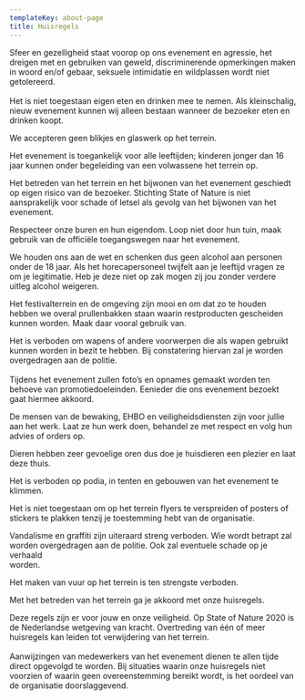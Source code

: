```yaml
---
templateKey: about-page
title: Huisregels
---
```

Sfeer en gezelligheid staat voorop op ons evenement en agressie, het dreigen met en gebruiken van geweld, discriminerende opmerkingen maken in woord en/of gebaar, seksuele intimidatie en wildplassen wordt niet getolereerd.\
\
Het is niet toegestaan eigen eten en drinken mee te nemen. Als kleinschalig, nieuw evenement kunnen wij alleen bestaan wanneer de bezoeker eten en drinken koopt.

We accepteren geen blikjes en glaswerk op het terrein. 

Het evenement is toegankelijk voor alle leeftijden; kinderen jonger dan 16 jaar kunnen onder begeleiding van een volwassene het terrein op.

Het betreden van het terrein en het bijwonen van het evenement geschiedt op eigen risico van de bezoeker. Stichting State of Nature is niet aansprakelijk voor schade of letsel als gevolg van het bijwonen van het evenement.

Respecteer onze buren en hun eigendom. Loop niet door hun tuin, maak gebruik van de officiële toegangswegen naar het evenement.

We houden ons aan de wet en schenken dus geen alcohol aan personen onder de 18 jaar. Als het horecapersoneel twijfelt aan je leeftijd vragen ze om je legitimatie. Heb je deze niet op zak mogen zij jou zonder verdere uitleg alcohol weigeren.

Het festivalterrein en de omgeving zijn  mooi en om dat zo te houden hebben we overal prullenbakken staan waarin restproducten gescheiden kunnen worden. Maak daar vooral gebruik van.

Het is verboden om wapens of andere voorwerpen die als wapen gebruikt kunnen worden in bezit te hebben. Bij constatering hiervan zal je worden overgedragen aan de politie.\
\
Tijdens het evenement zullen foto’s en opnames gemaakt worden ten behoeve van promotiedoeleinden. Eenieder die ons evenement bezoekt gaat hiermee akkoord.

De mensen van de bewaking, EHBO en veiligheidsdiensten zijn voor jullie aan het werk. Laat ze hun werk doen, behandel ze met respect en volg hun advies of orders op.

Dieren hebben zeer gevoelige oren dus doe je huisdieren een plezier en laat deze thuis.

Het is verboden op podia, in tenten en gebouwen van het evenement te klimmen.

Het is niet toegestaan om op het terrein flyers te verspreiden of posters of stickers te plakken tenzij je toestemming hebt van de organisatie.

Vandalisme en graffiti zijn uiteraard streng verboden. Wie wordt betrapt zal worden overgedragen aan de politie. Ook zal eventuele schade op je verhaald \
worden.

Het maken van vuur op het terrein is ten strengste verboden.

Met het betreden van het terrein ga je akkoord met onze huisregels.

Deze regels zijn er voor jouw en onze veiligheid. Op State of Nature 2020 is de Nederlandse wetgeving van kracht. Overtreding van één of meer huisregels kan leiden tot verwijdering van het terrein. \
\
Aanwijzingen van medewerkers van het evenement dienen te allen tijde direct opgevolgd te worden. Bij situaties waarin onze huisregels niet voorzien of waarin geen overeenstemming bereikt wordt, is het oordeel van de organisatie doorslaggevend.
